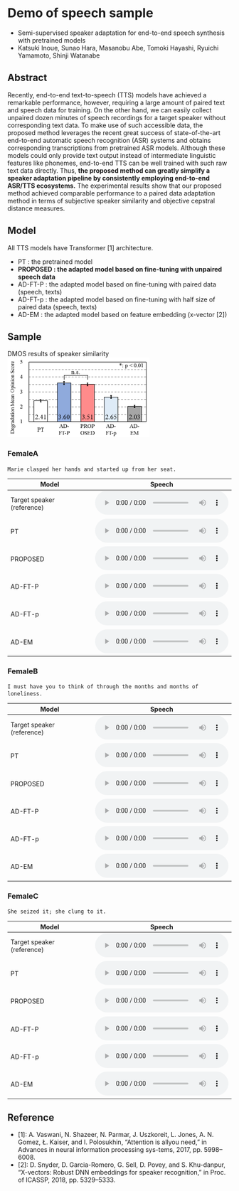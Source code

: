 # Demo of speech sample

- Semi-supervised speaker adaptation for end-to-end speech synthesis with pretrained models
- Katsuki Inoue, Sunao Hara, Masanobu Abe, Tomoki Hayashi, Ryuichi Yamamoto, Shinji Watanabe

## Abstract 

Recently, end-to-end text-to-speech (TTS) models have achieved a remarkable performance, however, requiring a large amount of paired text and speech data for training.
On the other hand, we can easily collect unpaired dozen minutes of speech recordings for a target speaker without corresponding text data.
To make use of such accessible data, the proposed method leverages the recent great success of state-of-the-art end-to-end automatic speech recognition (ASR) systems and obtains corresponding transcriptions from pretrained ASR models.
Although these models could only provide text output instead of intermediate linguistic features like phonemes, end-to-end TTS can be well trained with such raw text data directly.
Thus, **the proposed method can greatly simplify a speaker adaptation pipeline by consistently employing end-to-end ASR/TTS ecosystems.**
The experimental results show that our proposed method achieved comparable performance to a paired data adaptation method in terms of subjective speaker similarity and objective cepstral distance measures.

## Model

All TTS models have Transformer [1] architecture.

- PT : the pretrained model
- **PROPOSED : the adapted model based on fine-tuning with unpaired speech data**
- AD-FT-P : the adapted model based on fine-tuning with paired data (speech, texts)
- AD-FT-p : the adapted model based on fine-tuning with half size of paired data (speech, texts)
- AD-EM : the adapted model based on feature embedding (x-vector [2])

## Sample

DMOS results of speaker similarity  
<img src="img/DMOS_spk_similar.png" width="320px"> 

### FemaleA  

    Marie clasped her hands and started up from her seat.

| Model | Speech |  
| --- | --- |  
| Target speaker (reference) | <audio src="wav/ground-truth/237_134500_000036_000000.wav" controls></audio> |  
| PT | <audio src="wav/pretrained/237_134500_000036_000000.wav" controls></audio> |  
| PROPOSED | <audio src="wav/adapt-ft-unpair/237_134500_000036_000000.wav" controls></audio> |  
| AD-FT-P | <audio src="wav/adapt-ft-pair/237_134500_000036_000000.wav" controls></audio> |  
| AD-FT-p | <audio src="wav/adapt-ft-pair-half/237_134500_000036_000000.wav" controls></audio> |  
| AD-EM | <audio src="wav/adapt-em/237_134500_000036_000000.wav" controls></audio> |  

### FemaleB  

    I must have you to think of through the months and months of loneliness.

| Model | Speech |  
| --- | --- |  
| Target speaker (reference) | <audio src="wav/ground-truth/4446_2275_000046_000001.wav" controls></audio> |  
| PT | <audio src="wav/pretrained/4446_2275_000046_000001.wav" controls></audio> |  
| PROPOSED | <audio src="wav/adapt-ft-unpair/4446_2275_000046_000001.wav" controls></audio> |  
| AD-FT-P | <audio src="wav/adapt-ft-pair/4446_2275_000046_000001.wav" controls></audio> |  
| AD-FT-p | <audio src="wav/adapt-ft-pair-half/4446_2275_000046_000001.wav" controls></audio> |  
| AD-EM | <audio src="wav/adapt-em/4446_2275_000046_000001.wav" controls></audio> |  

### FemaleC  

    She seized it; she clung to it.

| Model | Speech |  
| --- | --- |  
| Target speaker (reference) | <audio src="wav/ground-truth/5683_32879_000050_000002.wav" controls></audio> |  
| PT | <audio src="wav/pretrained/5683_32879_000050_000002.wav" controls></audio> |  
| PROPOSED | <audio src="wav/adapt-ft-unpair/5683_32879_000050_000002.wav" controls></audio> |  
| AD-FT-P | <audio src="wav/adapt-ft-pair/5683_32879_000050_000002.wav" controls></audio> |  
| AD-FT-p | <audio src="wav/adapt-ft-pair-half/5683_32879_000050_000002.wav" controls></audio> |  
| AD-EM | <audio src="wav/adapt-em/5683_32879_000050_000002.wav" controls></audio> |  

## Reference

- [1]: A. Vaswani, N. Shazeer, N. Parmar, J. Uszkoreit, L. Jones, A. N. Gomez, Ł. Kaiser, and I. Polosukhin, “Attention is allyou need,”  in Advances in neural information processing sys-tems, 2017, pp. 5998–6008.
- [2]: D. Snyder, D. Garcia-Romero, G. Sell, D. Povey, and S. Khu-danpur, “X-vectors: Robust DNN embeddings for speaker recognition,” in Proc. of ICASSP, 2018, pp. 5329–5333.
